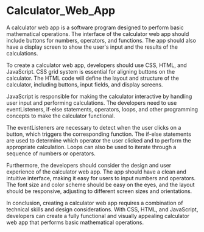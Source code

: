 # Calculator_Web_App

A calculator web app is a software program designed to perform basic mathematical operations. The interface of the calculator web app should include buttons for numbers, operators, and functions. The app should also have a display screen to show the user's input and the results of the calculations.

To create a calculator web app, developers should use CSS, HTML, and JavaScript. CSS grid system is essential for aligning buttons on the calculator. The HTML code will define the layout and structure of the calculator, including buttons, input fields, and display screens.

JavaScript is responsible for making the calculator interactive by handling user input and performing calculations. The developers need to use eventListeners, if-else statements, operators, loops, and other programming concepts to make the calculator functional.

The eventListeners are necessary to detect when the user clicks on a button, which triggers the corresponding function. The if-else statements are used to determine which operator the user clicked and to perform the appropriate calculation. Loops can also be used to iterate through a sequence of numbers or operators.

Furthermore, the developers should consider the design and user experience of the calculator web app. The app should have a clean and intuitive interface, making it easy for users to input numbers and operators. The font size and color scheme should be easy on the eyes, and the layout should be responsive, adjusting to different screen sizes and orientations.

In conclusion, creating a calculator web app requires a combination of technical skills and design considerations. With CSS, HTML, and JavaScript, developers can create a fully functional and visually appealing calculator web app that performs basic mathematical operations.
